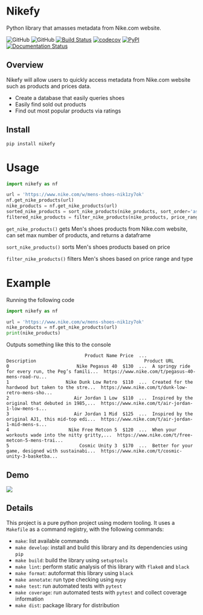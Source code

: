 # Nikefy
Python library that amasses metadata from Nike.com website.

![GitHub](https://img.shields.io/badge/license-Apache--2.0-ffa500)
![GitHub](https://img.shields.io/github/issues/cgr2134/nikefy?color=aqua)
[![Build Status](https://github.com/cgr2134/nikefy/workflows/Build%20Status/badge.svg?branch=main)](https://github.com/cgr2134/nikefy/actions?query=workflow%3A%22Build+Status%22)
[![codecov](https://codecov.io/gh/cgr2134/nikefy/branch/main/graph/badge.svg)](https://codecov.io/gh/cgr2134/nikefy)
[![PyPI](https://img.shields.io/pypi/v/nikefy)](https://pypi.org/project/nikefy/)
[![Documentation Status](https://readthedocs.org/projects/nikefy/badge/?version=latest)](https://nikefy.readthedocs.io/en/latest/?badge=latest)
## Overview

Nikefy will allow users to quickly access metadata from Nike.com website such as products and prices data.

* Create a database that easily queries shoes
* Easily find sold out products
* Find out most popular products via ratings

## Install

```
pip install nikefy
```

# Usage
```python
import nikefy as nf

url = 'https://www.nike.com/w/mens-shoes-nik1zy7ok'
nf.get_nike_products(url)
nike_products = nf.get_nike_products(url)
sorted_nike_products = sort_nike_products(nike_products, sort_order='asc')
filtered_nike_products = filter_nike_products(nike_products, price_range=(100, 150), product_type="Men's Shoes")
```

`get_nike_products()` gets Men's shoes products from Nike.com website, can set max number of products, and returns a dataframe

`sort_nike_products()` sorts Men's shoes products based on price

`filter_nike_products()` filters Men's shoes based on price range and type

# Example
Running the following code
```python
import nikefy as nf

url = 'https://www.nike.com/w/mens-shoes-nik1zy7ok'
nike_products = nf.get_nike_products(url)
print(nike_products)
```
Outputs something like this to the console
```
                             Product Name Price  ...                                        Description                                        Product URL
0                         Nike Pegasus 40  $130  ...  A springy ride for every run, the Peg’s famili...  https://www.nike.com/t/pegasus-40-mens-road-ru...
1                     Nike Dunk Low Retro  $110  ...  Created for the hardwood but taken to the stre...  https://www.nike.com/t/dunk-low-retro-mens-sho...
2                        Air Jordan 1 Low  $110  ...  Inspired by the original that debuted in 1985,...  https://www.nike.com/t/air-jordan-1-low-mens-s...
3                        Air Jordan 1 Mid  $125  ...  Inspired by the original AJ1, this mid-top edi...  https://www.nike.com/t/air-jordan-1-mid-mens-s...
4                      Nike Free Metcon 5  $120  ...  When your workouts wade into the nitty gritty,...  https://www.nike.com/t/free-metcon-5-mens-trai...
5                          Cosmic Unity 3  $170  ...  Better for your game, designed with sustainabi...  https://www.nike.com/t/cosmic-unity-3-basketba...
```

## Demo
![](https://raw.githubusercontent.com/cgr2134/nikefy/main/docs/img/demo.gif)

## Details
This project is a pure python project using modern tooling. It uses a `Makefile` as a command registry, with the following commands:
- `make`: list available commands
- `make develop`: install and build this library and its dependencies using `pip`
- `make build`: build the library using `setuptools`
- `make lint`: perform static analysis of this library with `flake8` and `black`
- `make format`: autoformat this library using `black`
- `make annotate`: run type checking using `mypy`
- `make test`: run automated tests with `pytest`
- `make coverage`: run automated tests with `pytest` and collect coverage information
- `make dist`: package library for distribution